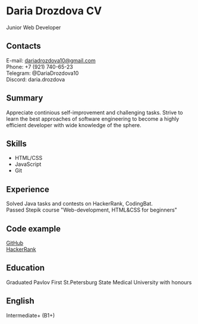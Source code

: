 # Daria Drozdova CV
Junior Web Developer

## Contacts   
E-mail: dariadrozdova10@gmail.com  
Phone: +7 (921) 740-65-23  
Telegram: @DariaDrozdova10  
Discord: daria.drozdova  

## Summary  
Appreciate continious self-improvement and challenging tasks.
Strive to learn the best approaches of software engineering to
become a highly efficient developer with wide knowledge of the sphere.

## Skills  
* HTML/CSS
* JavaScript
* Git  

## Experience
Solved Java tasks and contests on HackerRank, CodingBat.  
Passed Stepik course "Web-development, HTML&CSS for beginners"

## Code example
[GitHub](https://github.com/dariadrozdova)  
[HackerRank](https://www.hackerrank.com/dariadrozdova10)

## Education
Graduated Pavlov First St.Petersburg State Medical University with honours

## English
Intermediate+ (B1+)

